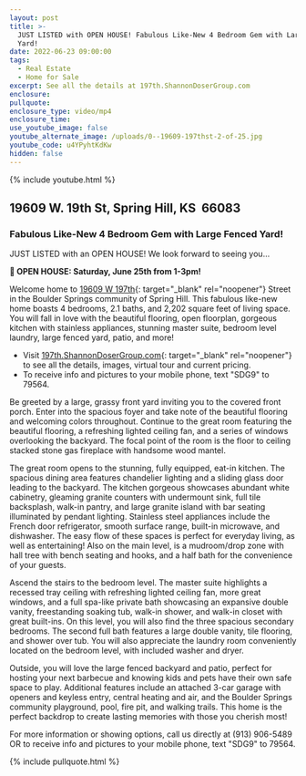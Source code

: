 ```yaml
---
layout: post
title: >-
  JUST LISTED with OPEN HOUSE! Fabulous Like-New 4 Bedroom Gem with Large Fenced
  Yard!
date: 2022-06-23 09:00:00
tags:
  - Real Estate
  - Home for Sale
excerpt: See all the details at 197th.ShannonDoserGroup.com
enclosure:
pullquote:
enclosure_type: video/mp4
enclosure_time:
use_youtube_image: false
youtube_alternate_image: /uploads/0--19609-197thst-2-of-25.jpg
youtube_code: u4YPyhtKdKw
hidden: false
---
```

{% include youtube.html %}

## 19609 W. 19th St, Spring Hill, KS&nbsp; 66083

### Fabulous Like-New 4 Bedroom Gem with Large Fenced Yard\!

JUST LISTED with an OPEN HOUSE\! We look forward to seeing you...

**🎈 OPEN HOUSE: Saturday, June 25th from 1-3pm\!**

Welcome home to [19609 W 197th](http://197th.ShannonDoserGroup.com){: target="_blank" rel="noopener"} Street in the Boulder Springs community of Spring Hill. This fabulous like-new home boasts 4 bedrooms, 2.1 baths, and 2,202 square feet of living space. You will fall in love with the beautiful flooring, open floorplan, gorgeous kitchen with stainless appliances, stunning master suite, bedroom level laundry, large fenced yard, patio, and more\!

* Visit [197th.ShannonDoserGroup.com](http://197th.ShannonDoserGroup.com){: target="_blank" rel="noopener"} to see all the details, images, virtual tour and current pricing.
* To receive info and pictures to your mobile phone, text "SDG9" to 79564.

Be greeted by a large, grassy front yard inviting you to the covered front porch. Enter into the spacious foyer and take note of the beautiful flooring and welcoming colors throughout. Continue to the great room featuring the beautiful flooring, a refreshing lighted ceiling fan, and a series of windows overlooking the backyard. The focal point of the room is the floor to ceiling stacked stone gas fireplace with handsome wood mantel.

The great room opens to the stunning, fully equipped, eat-in kitchen. The spacious dining area features chandelier lighting and a sliding glass door leading to the backyard. The kitchen gorgeous showcases abundant white cabinetry, gleaming granite counters with undermount sink, full tile backsplash, walk-in pantry, and large granite island with bar seating illuminated by pendant lighting. Stainless steel appliances include the French door refrigerator, smooth surface range, built-in microwave, and dishwasher. The easy flow of these spaces is perfect for everyday living, as well as entertaining\! Also on the main level, is a mudroom/drop zone with hall tree with bench seating and hooks, and a half bath for the convenience of your guests.

Ascend the stairs to the bedroom level. The master suite highlights a recessed tray ceiling with refreshing lighted ceiling fan, more great windows, and a full spa-like private bath showcasing an expansive double vanity, freestanding soaking tub, walk-in shower, and walk-in closet with great built-ins. On this level, you will also find the three spacious secondary bedrooms. The second full bath features a large double vanity, tile flooring, and shower over tub. You will also appreciate the laundry room conveniently located on the bedroom level, with included washer and dryer.

Outside, you will love the large fenced backyard and patio, perfect for hosting your next barbecue and knowing kids and pets have their own safe space to play. Additional features include an attached 3-car garage with openers and keyless entry, central heating and air, and the Boulder Springs community playground, pool, fire pit, and walking trails. This home is the perfect backdrop to create lasting memories with those you cherish most\!

For more information or showing options, call us directly at (913) 906-5489 OR to receive info and pictures to your mobile phone, text "SDG9" to 79564.

{% include pullquote.html %}
